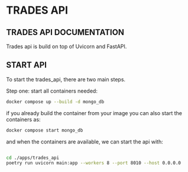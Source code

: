 # TRADES API

## TRADES API DOCUMENTATION

Trades api is build on top of Uvicorn and FastAPI.

## START API

To start the trades_api, there are two main steps.

Step one: start all containers needed:

```bash
docker compose up --build -d mongo_db
```

if you already build the container from your image you can also start the containers as:

```bash
docker compose start mongo_db
```

and when the containers are available, we can start the api with:


```bash

cd ./apps/trades_api
poetry run uvicorn main:app --workers 8 --port 8010 --host 0.0.0.0

```